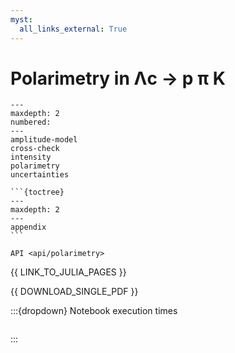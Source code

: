 ```yaml
---
myst:
  all_links_external: True
---
```


# Polarimetry in Λc → p π K

<!-- cspell:ignore maxdepth -->

```{toctree}
---
maxdepth: 2
numbered:
---
amplitude-model
cross-check
intensity
polarimetry
uncertainties
```

````{only} html
```{toctree}
---
maxdepth: 2
---
appendix
```
````

```{toctree}
API <api/polarimetry>
```

{{ LINK_TO_JULIA_PAGES }}

{{ DOWNLOAD_SINGLE_PDF }}

:::{dropdown} Notebook execution times

```{nb-exec-table}

```

:::
